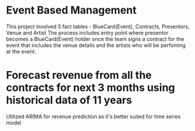 # Event Based Management
This project involved 5 fact tables - BlueCard(Event), Contracts, Presentors, Venue and Artist
The process includes entry point where presentor becomes a BlueCard(Event) holder once the team signs a contract for the event that includes the venue details and the artists who will be perfoming at the event.

# Forecast revenue from all the contracts for next 3 months using historical data of 11 years
Utilized ARIMA for revenue prediction as it's better suited for time series model
